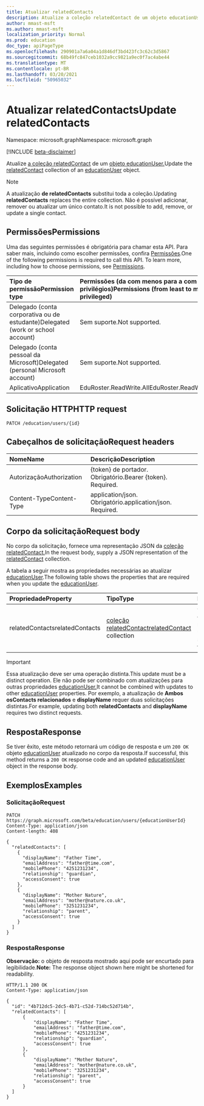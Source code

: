 ```yaml
---
title: Atualizar relatedContacts
description: Atualize a coleção relatedContact de um objeto educationUser.
author: mmast-msft
ms.author: mmast-msft
localization_priority: Normal
ms.prod: education
doc_type: apiPageType
ms.openlocfilehash: 290901a7a6a04a1d846df3bd423fc3c62c3d5867
ms.sourcegitcommit: 68b49fc847ceb1032a9cc9821a9ec0f7ac4abe44
ms.translationtype: MT
ms.contentlocale: pt-BR
ms.lasthandoff: 03/20/2021
ms.locfileid: "50965032"
---
```

# <a name="update-relatedcontacts"></a><span data-ttu-id="5cc93-103">Atualizar relatedContacts</span><span class="sxs-lookup"><span data-stu-id="5cc93-103">Update relatedContacts</span></span>

<span data-ttu-id="5cc93-104">Namespace: microsoft.graph</span><span class="sxs-lookup"><span data-stu-id="5cc93-104">Namespace: microsoft.graph</span></span>

[!INCLUDE [beta-disclaimer](../../includes/beta-disclaimer.md)]

<span data-ttu-id="5cc93-105">Atualize [a coleção relatedContact](../resources/relatedContact.md) de um [objeto educationUser.](../resources/educationuser.md)</span><span class="sxs-lookup"><span data-stu-id="5cc93-105">Update the [relatedContact](../resources/relatedContact.md) collection of an [educationUser](../resources/educationuser.md) object.</span></span>

> [!NOTE]
> <span data-ttu-id="5cc93-106">A atualização **de relatedContacts** substitui toda a coleção.</span><span class="sxs-lookup"><span data-stu-id="5cc93-106">Updating **relatedContacts** replaces the entire collection.</span></span> <span data-ttu-id="5cc93-107">Não é possível adicionar, remover ou atualizar um único contato.</span><span class="sxs-lookup"><span data-stu-id="5cc93-107">It is not possible to add, remove, or update a single contact.</span></span>

## <a name="permissions"></a><span data-ttu-id="5cc93-108">Permissões</span><span class="sxs-lookup"><span data-stu-id="5cc93-108">Permissions</span></span>

<span data-ttu-id="5cc93-p102">Uma das seguintes permissões é obrigatória para chamar esta API. Para saber mais, incluindo como escolher permissões, confira [Permissões](/graph/permissions-reference).</span><span class="sxs-lookup"><span data-stu-id="5cc93-p102">One of the following permissions is required to call this API. To learn more, including how to choose permissions, see [Permissions](/graph/permissions-reference).</span></span>

| <span data-ttu-id="5cc93-111">Tipo de permissão</span><span class="sxs-lookup"><span data-stu-id="5cc93-111">Permission type</span></span>                        | <span data-ttu-id="5cc93-112">Permissões (da com menos para a com mais privilégios)</span><span class="sxs-lookup"><span data-stu-id="5cc93-112">Permissions (from least to most privileged)</span></span> |
| :------------------------------------- | :------------------------------------------ |
| <span data-ttu-id="5cc93-113">Delegado (conta corporativa ou de estudante)</span><span class="sxs-lookup"><span data-stu-id="5cc93-113">Delegated (work or school account)</span></span>     | <span data-ttu-id="5cc93-114">Sem suporte.</span><span class="sxs-lookup"><span data-stu-id="5cc93-114">Not supported.</span></span>                              |
| <span data-ttu-id="5cc93-115">Delegado (conta pessoal da Microsoft)</span><span class="sxs-lookup"><span data-stu-id="5cc93-115">Delegated (personal Microsoft account)</span></span> | <span data-ttu-id="5cc93-116">Sem suporte.</span><span class="sxs-lookup"><span data-stu-id="5cc93-116">Not supported.</span></span>                              |
| <span data-ttu-id="5cc93-117">Aplicativo</span><span class="sxs-lookup"><span data-stu-id="5cc93-117">Application</span></span>                            | <span data-ttu-id="5cc93-118">EduRoster.ReadWrite.All</span><span class="sxs-lookup"><span data-stu-id="5cc93-118">EduRoster.ReadWrite.All</span></span>                     |

## <a name="http-request"></a><span data-ttu-id="5cc93-119">Solicitação HTTP</span><span class="sxs-lookup"><span data-stu-id="5cc93-119">HTTP request</span></span>

<!-- {
  "blockType": "ignored"
}
-->

```http
PATCH /education/users/{id}
```

## <a name="request-headers"></a><span data-ttu-id="5cc93-120">Cabeçalhos de solicitação</span><span class="sxs-lookup"><span data-stu-id="5cc93-120">Request headers</span></span>

| <span data-ttu-id="5cc93-121">Nome</span><span class="sxs-lookup"><span data-stu-id="5cc93-121">Name</span></span>          | <span data-ttu-id="5cc93-122">Descrição</span><span class="sxs-lookup"><span data-stu-id="5cc93-122">Description</span></span>                 |
| :------------ | :-------------------------- |
| <span data-ttu-id="5cc93-123">Autorização</span><span class="sxs-lookup"><span data-stu-id="5cc93-123">Authorization</span></span> | <span data-ttu-id="5cc93-p103">{token} de portador. Obrigatório.</span><span class="sxs-lookup"><span data-stu-id="5cc93-p103">Bearer {token}. Required.</span></span>   |
| <span data-ttu-id="5cc93-126">Content-Type</span><span class="sxs-lookup"><span data-stu-id="5cc93-126">Content-Type</span></span>  | <span data-ttu-id="5cc93-p104">application/json. Obrigatório.</span><span class="sxs-lookup"><span data-stu-id="5cc93-p104">application/json. Required.</span></span> |

## <a name="request-body"></a><span data-ttu-id="5cc93-129">Corpo da solicitação</span><span class="sxs-lookup"><span data-stu-id="5cc93-129">Request body</span></span>

<span data-ttu-id="5cc93-130">No corpo da solicitação, fornece uma representação JSON da [coleção relatedContact.](../resources/relatedcontact.md)</span><span class="sxs-lookup"><span data-stu-id="5cc93-130">In the request body, supply a JSON representation of the [relatedContact](../resources/relatedcontact.md) collection.</span></span>

<span data-ttu-id="5cc93-131">A tabela a seguir mostra as propriedades necessárias ao atualizar [educationUser](../resources/educationuser.md).</span><span class="sxs-lookup"><span data-stu-id="5cc93-131">The following table shows the properties that are required when you update the [educationUser](../resources/educationuser.md).</span></span>

| <span data-ttu-id="5cc93-132">Propriedade</span><span class="sxs-lookup"><span data-stu-id="5cc93-132">Property</span></span>        | <span data-ttu-id="5cc93-133">Tipo</span><span class="sxs-lookup"><span data-stu-id="5cc93-133">Type</span></span>                                                        | <span data-ttu-id="5cc93-134">Descrição</span><span class="sxs-lookup"><span data-stu-id="5cc93-134">Description</span></span>                                    |
| :-------------- | :---------------------------------------------------------- | :--------------------------------------------- |
| <span data-ttu-id="5cc93-135">relatedContacts</span><span class="sxs-lookup"><span data-stu-id="5cc93-135">relatedContacts</span></span> | <span data-ttu-id="5cc93-136">[coleção relatedContact](../resources/relatedcontact.md)</span><span class="sxs-lookup"><span data-stu-id="5cc93-136">[relatedContact](../resources/relatedcontact.md) collection</span></span> | <span data-ttu-id="5cc93-137">O conjunto completo de contatos relacionados para um usuário</span><span class="sxs-lookup"><span data-stu-id="5cc93-137">The complete set of related contact for a user</span></span> |

> [!IMPORTANT]
> <span data-ttu-id="5cc93-138">Essa atualização deve ser uma operação distinta.</span><span class="sxs-lookup"><span data-stu-id="5cc93-138">This update must be a distinct operation.</span></span> <span data-ttu-id="5cc93-139">Ele não pode ser combinado com atualizações para outras propriedades [educationUser.](../resources/educationuser.md)</span><span class="sxs-lookup"><span data-stu-id="5cc93-139">It cannot be combined with updates to other [educationUser](../resources/educationuser.md) properties.</span></span>
> <span data-ttu-id="5cc93-140">Por exemplo, a atualização de **Ambos osContacts relacionados** e **displayName** requer duas solicitações distintas.</span><span class="sxs-lookup"><span data-stu-id="5cc93-140">For example, updating both **relatedContacts** and **displayName** requires two distinct requests.</span></span>

## <a name="response"></a><span data-ttu-id="5cc93-141">Resposta</span><span class="sxs-lookup"><span data-stu-id="5cc93-141">Response</span></span>

<span data-ttu-id="5cc93-142">Se tiver êxito, este método retornará um código de resposta e um `200 OK` objeto [educationUser](../resources/educationuser.md) atualizado no corpo da resposta.</span><span class="sxs-lookup"><span data-stu-id="5cc93-142">If successful, this method returns a `200 OK` response code and an updated [educationUser](../resources/educationuser.md) object in the response body.</span></span>

## <a name="examples"></a><span data-ttu-id="5cc93-143">Exemplos</span><span class="sxs-lookup"><span data-stu-id="5cc93-143">Examples</span></span>

### <a name="request"></a><span data-ttu-id="5cc93-144">Solicitação</span><span class="sxs-lookup"><span data-stu-id="5cc93-144">Request</span></span>

<!-- {
  "blockType": "request",
  "name": "update_educationuser"
}
-->

```http
PATCH https://graph.microsoft.com/beta/education/users/{educationUserId}
Content-Type: application/json
Content-length: 408

{
  "relatedContacts": [
    {
      "displayName": "Father Time",
      "emailAddress": "father@time.com",
      "mobilePhone": "4251231234",
      "relationship": "guardian",
      "accessConsent": true
    },
    {
      "displayName": "Mother Nature",
      "emailAddress": "mother@nature.co.uk",
      "mobilePhone": "3251231234",
      "relationship": "parent",
      "accessConsent": true
    }
  ]
}
```

### <a name="response"></a><span data-ttu-id="5cc93-145">Resposta</span><span class="sxs-lookup"><span data-stu-id="5cc93-145">Response</span></span>

<span data-ttu-id="5cc93-146">**Observação:** o objeto de resposta mostrado aqui pode ser encurtado para legibilidade.</span><span class="sxs-lookup"><span data-stu-id="5cc93-146">**Note:** The response object shown here might be shortened for readability.</span></span>

<!-- {
  "blockType": "response",
  "truncated": true,
  "@odata.type": "microsoft.graph.educationUser"
} -->

```http
HTTP/1.1 200 OK
Content-Type: application/json

{
  "id": "4b712dc5-2dc5-4b71-c52d-714bc52d714b",
  "relatedContacts": [
      {
          "displayName": "Father Time",
          "emailAddress": "father@time.com",
          "mobilePhone": "4251231234",
          "relationship": "guardian",
          "accessConsent": true
      },
      {
          "displayName": "Mother Nature",
          "emailAddress": "mother@nature.co.uk",
          "mobilePhone": "3251231234",
          "relationship": "parent",
          "accessConsent": true
      }
  ]
}
```
